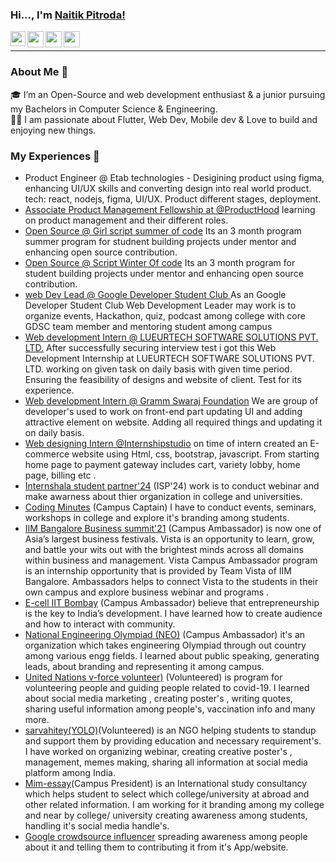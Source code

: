 ### Hi..., I'm [Naitik Pitroda!](https://codenaitik.github.io/NaitikPitroda/)

<a href="https://www.linkedin.com/in/naitik-pitroda-75056b1a9/">
  <img align="left" width="24px" src="https://cdn.jsdelivr.net/npm/simple-icons@v3/icons/linkedin.svg"  />
</a>

<a href="mailto:pitroda.np@gmail.com">
  <img align="left" width="26px" src="https://cdn.jsdelivr.net/npm/simple-icons@v3/icons/gmail.svg" />
</a>
<a href="https://www.instagram.com/naitik_pitroda/">
  <img align="left" width="26px" src="https://cdn.jsdelivr.net/npm/simple-icons@v3/icons/instagram.svg" />
</a>
<a href="https://dev.to/naitik_pitroda">
  <img align="left" width="26px" src="https://cdn.jsdelivr.net/npm/simple-icons@v3/icons/medium.svg" />
</a>

<br />
<hr>

### About Me 🚀
🎓 I’m an Open-Source and web development enthusiast & a junior pursuing my Bachelors in Computer Science & Engineering. </br>
👨‍💻  I am passionate about Flutter, Web Dev, Mobile dev & Love to build and enjoying new things. </br>

### My Experiences 🙌

- Product Engineer  @ Etab technologies - Desigining product using figma, enhancing UI/UX skills and converting design into real world product. tech: react, nodejs, figma, UI/UX. Product different stages, deployment. 
- [Associate Product Management Fellowship at @ProductHood](https://www.producthood.com/) learning on product management and their different roles. 
- [Open Source  @ Girl script summer of code](https://gssoc.girlscript.tech/) Its an 3 month program summer program for studnent building projects under mentor and enhancing open source contribution.
- [Open Source  @ Script Winter Of code](https://swoc.scriptindia.org/#/) Its an 3 month program for student building projects under mentor and enhancing open source contribution.
- [web Dev Lead @ Google Developer Student Club ](https://developers.google.com/community/gdsc/leads) As an Google Developer Student Club Web Development Leader may work is to organize events, Hackathon, quiz, podcast among college with core GDSC team member and mentoring student among campus
- [Web development Intern @ LUEURTECH SOFTWARE SOLUTIONS PVT. LTD.](https://www.startupgali.com/company/lueurtech-software-solutions-private-limited/U72900KA2021PTC154544) After successfully securing interview test i got this Web Development Internship at LUEURTECH SOFTWARE SOLUTIONS PVT. LTD. working on given task on daily basis with given time period. Ensuring the feasibility of designs and website of client. Test for its experience.
- [Web development Intern @ Gramm Swaraj Foundation](http://www.gramswarajfoundation.org/) We are group of developer's used to work on front-end part updating UI and adding attractive element on website. Adding all required things and updating it on daily basis.
- [Web designing Intern @Internshipstudio](https://internshipstudio.com/) on time of intern created an E-commerce website using Html, css, bootstrap, javascript. From starting home page to payment gateway includes cart, variety lobby, home page, billing etc .
- [Internshala student partner'24](https://internshala.com/) (ISP'24) work is to conduct webinar and make awarness about thier organization in college and universities. 
- [Coding Minutes](https://codingminutes.com/) (Campus Captain) I have to conduct events, seminars, workshops in college and explore it's branding among students.
- [IIM Bangalore Business summit'21](https://www.iimb-vista.com/vcap-2021/) (Campus Ambassador) is now one of Asia’s largest business festivals. Vista is an opportunity to learn, grow, and battle your wits out with the brightest minds across all domains within business and management.
Vista Campus Ambassador program is an internship opportunity that is provided by Team Vista of IIM Bangalore. Ambassadors helps to connect Vista to the students in their own campus and explore business webinar and programs .
- [E-cell IIT Bombay](https://www.ecell.in/2020/) (Campus Ambassador) believe that entrepreneurship is the key to India’s development. I have learned how to create audience and how to interact with community.
- [National Engineering Olympiad (NEO)](https://nationalolympiad.org/) (Campus Ambassador) it's an organization which takes engineering Olympiad through out country among various engg fields. I learned about public speaking, generating leads, about branding and representing it among campus.
- [United Nations v-force volunteer)](https://v-force.in/) (Volunteered) is program for volunteering people and guiding people related to covid-19. I learned about social media marketing , creating poster's , writing quotes, sharing useful information among people's, vaccination info and many more.
- [sarvahitey(YOLO)](https://www.sarvahitey.org/)(Volunteered) is an NGO helping students to standup and support them by providing education and necessary requirement's. I have worked on organizing webinar, creating creative poster's , management, memes making, sharing all information at social media platform among India.
- [Mim-essay](https://www.mim-essay.com/)(Campus President) is an International study consultancy which helps student to select which college/university at abroad and other related information. I am working for it branding among my college and near by college/ university creating awareness among students, handling it's social media handle's. 
- [Google crowdsource influencer](https://crowdsource.google.com/) spreading awareness among people about it and telling them to contributing it from it's App/website.
